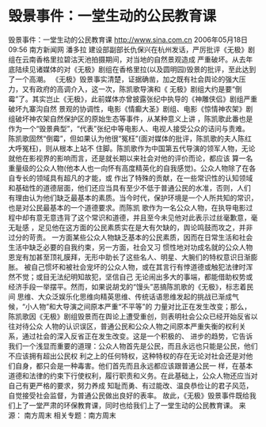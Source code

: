 # 毁景事件：一堂生动的公民教育课

毁景事件：一堂生动的公民教育课
http://www.sina.com.cn 2006年05月18日09:56 南方新闻网
潘多拉
建设部副部长仇保兴在杭州发话，严厉批评《无极》剧组在云南香格里拉碧沽天池拍摄期间，对当地的自然景观造成 严重破坏。从去年底陆续见诸媒体的对《无极》剧组在香格里拉(以及圆明园)毁景的批评，至此达到了一个高潮。
《无极》毁景事实清楚，证据确凿，加之既有社会舆论的强大压力，又有政府的高调介入，这一次，陈凯歌导演和《 无极》剧组大约是要“倒霉”了。其实岂止《无极》，此前媒体亦曾披露张纪中执导的《神雕侠侣》剧组严重破坏九寨沟自然 景观的协调性，电影《情癫大圣》剧组、电影《惊情神农架》剧组破坏神农架自然保护区的原始生态等事件，从某种意义上讲 ，陈凯歌此番也是作为一个“毁景典型”，“代表”张纪中等电影人、电视人接受公众的诘问与责难。
陈凯歌固然“倒霉”，但如果认为他很“冤枉”(面对媒体的批评，陈凯歌的夫人陈红大呼冤枉)，则从根本上站不 住脚。陈凯歌作为中国第五代导演的领军人物，无论就他在影视界的影响而言，还是就长期以来社会对他的评价而论，都应该 算一名重量级的公众人物(他本人也一向怀有高度精英化的自我感觉)。公众人物除了在各自专长的领域具有超凡的才能，或 作出了特殊的贡献，在一些常识性的认知领域和基础性的道德层面，他们还应当具有至少不低于普通公民的水准，否则，人们 有理由认为他们缺乏最基本的素质。当今时代，保护环境是一个人所共知的常识，也是对公民最基本的一个道德要求。而陈凯 歌作为一名公众人物，在执导电影过程中却有意无意违背了这个常识和道德，并且至今未见他对此表示过丝毫歉意，毫无耻感 ，足见他在这方面的公民素质实在是大有欠缺的，舆论鸣鼓而攻之，并非过分的苛责。
一方面某些公众人物缺乏基本的公民素质，因而在日常生活和社会生活中缺乏必要的自我约束，另一方面，社会又习 惯性地对功成名就的公众人物恩宠有加甚至顶礼膜拜，无形中助长了这些名人、明星、大腕们的特权意识日渐膨胀。
被自己惯坏和被社会宠坏的公众人物，或在其言行有悖道德或触犯法律时浑然不觉；或目无法纪明知故犯，坚信自己 无论闹出多大的事端，都能借助权势或经济手段一举摆平。然而，如果说胡戈的“馒头”恶搞陈凯歌的《无极》，标志着民间 思维、大众泛娱乐化思维向精英思维、传统话语思维发起的挑战已渐成气候，“小人物”和大导演之间原本严重“不平等”的 力量对比正在发生改变；那么，陈凯歌因《无极》剧组毁景而在舆论上遭受重创，则表明社会公众已经开始反省以往对待公众 人物的认识误区，普通公民和公众人物之间原本严重失衡的权利关系，通过社会的深入反省正在发生改变。这是一个积极的、 进步的趋势，它告诉我们一个浅显而重要的道理：公众人物首先是公民，而且永远也只能是公民，他们不应该拥有超出公民权 利之上的任何特权，这种特权的存在无论对社会还是对他们自身，都只会是一种毒害。他们首先而且永远都应该跟普通公民一 样，在基本道德和法律的约束下行使权利，履行职责和义务。在此基础上，公众人物还应当对自己有更严格的要求，努力养成 知耻而勇、有过能改、温良恭俭让的君子风范，自觉接受社会监督，为普通公民做出良好的表率。
故此，《无极》毁景事件既给我们上了一堂严肃的环保教育课，同时也给我们上了一堂生动的公民教育课。 来源：
南方周末
相关专题：南方周末 

